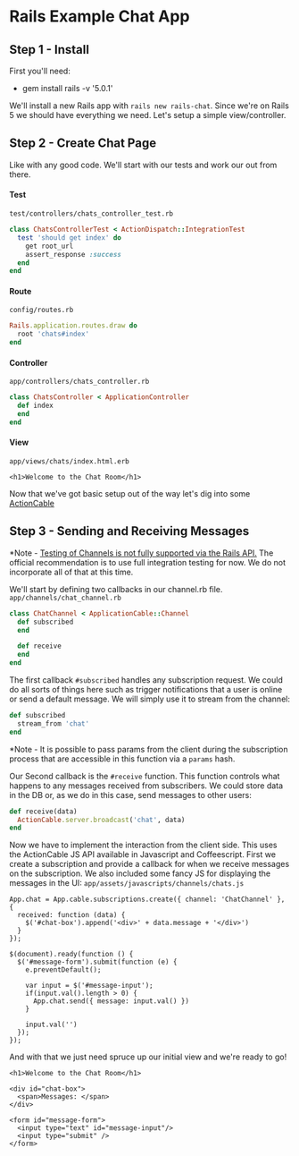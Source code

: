 # Rails Example Chat App

## Step 1 - Install

First you'll need:
* gem install rails -v '5.0.1'

We'll install a new Rails app with `rails new rails-chat`. Since we're on Rails 5 we should have everything we need. Let's setup a simple view/controller.

## Step 2 - Create Chat Page

Like with any good code. We'll start with our tests and work our out from there.

#### Test
`test/controllers/chats_controller_test.rb`
```Ruby
class ChatsControllerTest < ActionDispatch::IntegrationTest
  test 'should get index' do
    get root_url
    assert_response :success
  end
end
```

#### Route
`config/routes.rb`
```Ruby
Rails.application.routes.draw do
  root 'chats#index'
end
```

#### Controller
`app/controllers/chats_controller.rb`
```Ruby
class ChatsController < ApplicationController
  def index
  end
end
```

#### View
`app/views/chats/index.html.erb`
```ERB
<h1>Welcome to the Chat Room</h1>
```

Now that we've got basic setup out of the way let's dig into some [ActionCable](http://edgeguides.rubyonrails.org/action_cable_overview.html)

## Step 3 - Sending and Receiving Messages

*Note - [Testing of Channels is not fully supported via the Rails API.](https://github.com/rails/rails/pull/23211) The official recommendation is to use full integration testing for now. We do not incorporate all of that at this time.

We'll start by defining two callbacks in our channel.rb file.
`app/channels/chat_channel.rb`
```Ruby
class ChatChannel < ApplicationCable::Channel
  def subscribed
  end

  def receive
  end
end
```
The first callback `#subscribed` handles any subscription request. We could do all sorts of things here such as trigger notifications that a user is online or send a default message. We will simply use it to stream from the channel:

```Ruby
def subscribed
  stream_from 'chat'
end
```

*Note - It is possible to pass params from the client during the subscription process that are accessible in this function via a `params` hash.

Our Second callback is the `#receive` function. This function controls what happens to any messages received from subscribers. We could store data in the DB or, as we do in this case, send messages to other users:

```Ruby
def receive(data)
  ActionCable.server.broadcast('chat', data)
end
```

Now we have to implement the interaction from the client side. This uses the ActionCable JS API available in Javascript and Coffeescript. First we create a subscription and provide a callback for when we receive messages on the subscription. We also included some fancy JS for displaying the messages in the UI:
`app/assets/javascripts/channels/chats.js`
```JS
App.chat = App.cable.subscriptions.create({ channel: 'ChatChannel' }, {
  received: function (data) {
    $('#chat-box').append('<div>' + data.message + '</div>')
  }
});

$(document).ready(function () {
  $('#message-form').submit(function (e) {
    e.preventDefault();

    var input = $('#message-input');
    if(input.val().length > 0) {
      App.chat.send({ message: input.val() })
    }

    input.val('')
  });
});
```

And with that we just need spruce up our initial view and we're ready to go!

```ERB
<h1>Welcome to the Chat Room</h1>

<div id="chat-box">
  <span>Messages: </span>
</div>

<form id="message-form">
  <input type="text" id="message-input"/>
  <input type="submit" />
</form>
```
